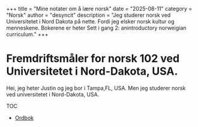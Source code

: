 +++
title = "Mine notater om å lære norsk"
date = "2025-08-11"
category = "Norsk"
author = "desyncit"
description = "Jeg studerer norsk ved Universitetet i Nord Dakota på nette. Fordi jeg elsker norsk kultur og menneskene. Bokerene er heter Sett i gang 2: anintroductory norweigian curriculum."
+++

# Fremdriftsmåler for norsk 102 ved Universitetet i Nord-Dakota, USA.

Hei, jeg heter Justin og jeg bor i Tampa,FL, USA. Men jeg studerer norsk ved universitetet i Nord-Dakota, USA. 

TOC
- [Ordbok](./ord.md)





